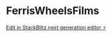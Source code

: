 # FerrisWheelsFilms

[Edit in StackBlitz next generation editor ⚡️](https://stackblitz.com/~/github.com/kartikrmathur/FerrisWheelsFilms)